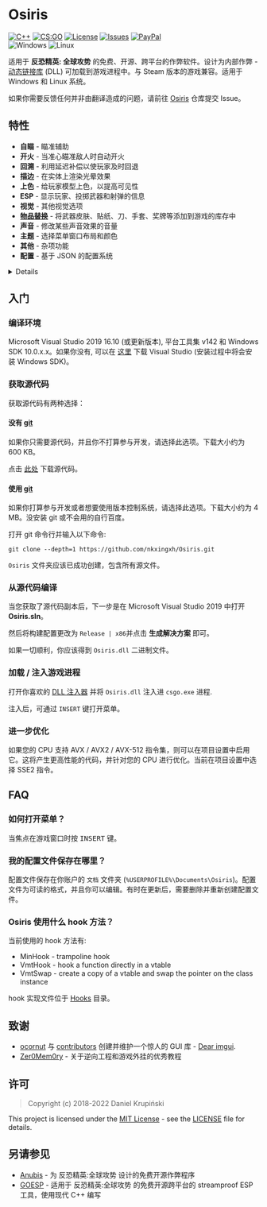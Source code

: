 # Osiris 
[![C++](https://img.shields.io/badge/language-C%2B%2B-%23f34b7d.svg?style=plastic)](https://en.wikipedia.org/wiki/C%2B%2B) 
[![CS:GO](https://img.shields.io/badge/game-CS%3AGO-yellow.svg?style=plastic)](https://store.steampowered.com/app/730/CounterStrike_Global_Offensive/) 
[![License](https://img.shields.io/github/license/danielkrupinski/Osiris.svg?style=plastic)](LICENSE)
[![Issues](https://img.shields.io/github/issues/danielkrupinski/Osiris.svg?style=plastic)](https://github.com/danielkrupinski/Osiris/issues)
[![PayPal](https://img.shields.io/badge/donate-PayPal-104098.svg?style=plastic&logo=PayPal)](https://paypal.me/DanielK19)
<br>![Windows](https://github.com/danielkrupinski/Osiris/workflows/Windows/badge.svg?branch=master&event=push)
![Linux](https://github.com/danielkrupinski/Osiris/workflows/Linux/badge.svg?branch=master&event=push)

适用于 **反恐精英: 全球攻势** 的免费、开源、跨平台的作弊软件。设计为内部作弊 - [动态链接库](https://en.wikipedia.org/wiki/Dynamic-link_library) (DLL) 可加载到游戏进程中。与 Steam 版本的游戏兼容。适用于 Windows 和 Linux 系统。

如果你需要反馈任何并非由翻译造成的问题，请前往 [Osiris](https://github.com/danielkrupinski/Osiris) 仓库提交 Issue。

## 特性
*   **自瞄** - 瞄准辅助
*   **开火** - 当准心瞄准敌人时自动开火
*   **回溯** - 利用延迟补偿以使玩家及时回退
*   **描边** - 在实体上渲染光晕效果
*   **上色** - 给玩家模型上色，以提高可见性
*   **ESP** - 显示玩家、投掷武器和射弹的信息
*   **视觉** - 其他视觉选项
*   [**物品替换**](Source/InventoryChanger/) - 将武器皮肤、贴纸、刀、手套、奖牌等添加到游戏的库存中
*   **声音** - 修改某些声音效果的音量
*   **主题** - 选择菜单窗口布局和颜色
*   **其他** - 杂项功能
*   **配置** - 基于 JSON 的配置系统

<details>

*   **自瞄** - aim assistance
    *   **启用** - 主开关
    *   **On key \[ key \]** - 自瞄仅在选中的键按下时工作
    *   **Aimlock** - brings your aim to the target (affected by Smooth).
    *   **Silent** - aimbot is not visible on your screen (client-sided only)
    *   **Friendly fire** - treat allies as enemies
    *   **Visible only** - aim only on visible players
    *   **Scoped only** - aimbot works only when using scope (applies only to sniper rifles)
    *   **Ignore flash** - ignore flashbang i.e. aim when local player is flashed
    *   **Ignore smoke** - ignore smoke i.e. aim when target is in smoke
    *   **Auto shot** - shoot automatically when target found
    *   **Auto scope** - automatically scopes sniper rifle before shooting
    *   **Bone** - bone which aimbot aims at
    *   **Fov** - field-of-view which aimbot operates \[*0*-*255*\]
    *   **Smooth** - smooth aimbot movement in order to seem more human-like
    *   **Max aim inaccuracy** - maximum weapon inaccuracy allowing aimbot to run, lowering this value will e.g. disable aimbot while jumping or running

*   **开火** - automatically fires when crosshair is on enemy
    *   **启用** - 主开关
    *   **On key \[ key \]** - triggerbot works only when chosen key is being held
    *   **Friendly fire** - treat allies as enemies
    *   **Scoped only** - triggerbot works only when using scope (applies only to sniper rifles)
    *   **Ignore flash** - ignore flashbang i.e. shoot when local player is flashed
    *   **Ignore smoke** - ignore smoke i.e. shoot when target is in smoke
    *   **Hitgroup** - body parts on which triggerbot works
    *   **Shot delay** - delay time in ms (milliseconds)
    *   **Min damage** - minimal damage to fire.

*   **回溯** - abuse lag compensation in order to move players back in time
    *   **启用** - 主开关
    *   **Ignore smoke** - ignore smoke i.e. backtrack when target is in smoke
    *   **Time limit** - limit the backtracking window \[*1*-*200*ms\]

*   **描边** - render glow effect on entities

    *Allies, Enemies, Planting (player planting bomb), Defusing (player defusing bomb), Local player, Weapons (dropped weapons), C4, Planted C4, Chickens, Defuse kits, Projectiles, Hostages, Ragdolls* **/** *All, Visible, Occluded*

    *   **启用** - 主开关
    *   **Health based** - color is based on player's hp
    *   **Color** - glow color in rgba format
    *   **Style** - glow style { `Default`, `Rim3d`, `Edge`, `Edge Pulse` }

*   **上色** - color player models to improve visibility

    *Allies, Enemies, Planting (player planting bomb), Defusing (player defusing bomb), Local player, Weapons (dropped weapons), Hands (view model hands), Backtrack (requires backtrack to be enabled), Sleeves (view model)* **/** *All, Visible, Occluded*
    *   **启用** - 主开关
    *   **Health based** - color is based on player's hp
    *   **Blinking** - change transparency frequently
    *   **Material** - material applied to model { `Normal`, `Flat`, `Animated`, `Platinum`, `Glass`, `Chrome`, `Crystal`, `Silver`, `Gold`, `Plastic`, `Glow` }
    *   **Wireframe** - render triangle mesh instead of solid material
    *   **Cover** - draw chams material on top of the original material instead of overriding it
    *   **Ignore-Z** - draw material through walls

*   **ESP** - show additional information about players and game world
    1.  *Allies, Enemies*
        *   *All, Visible, Occluded*

    2.  *Weapons*

    3.  *Projectiles*
        *   *Flashbang, HE Grenade, Breach Charge, Bump Mine, Decoy Grenade, Molotov, TA Grenade, Smoke Grenade, Snowball*

    4.  *Danger Zone*
        *   *Sentries, Drones, Cash, Cash Dufflebag, Pistol Case, Light Case, Heavy Case, Explosive Case, Tools Case, Full Armor, Armor, Helmet, Parachute, Briefcase, Tablet Upgrade, ExoJump, Ammobox, Radar Jammer*

    *   **启用** - 主开关
    *   **Font** - esp text font
    *   **Snaplines** - draw snapline to player
    *   **Eye traces** - draw player eye traces (shows where player looks)
    *   **Box** - draw 2D box over player model
    *   **Name** - draw player name
    *   **Health** - draw player health
    *   **Health bar** - draw rectangle indicating player health
    *   **Armor** - draw player armor
    *   **Armor bar** - draw rectangle indicating player armor
    *   **Money** - draw player money
    *   **Head dot** - draw dot on player's head
    *   **Active Weapon** - draw player equipped weapon

*   **视觉** - miscellaneous visual options
    *   **Disable post-processing** - disable post-processing effects in order to increase FPS
    *   **Inverse ragdoll gravity** - inverse gravitational acceleration on falling player ragdoll corpse (during death sequence)
    *   **No fog** - remove fog from map for better visibility
    *   **No 3d sky** - remove 3d skybox from map - increases FPS
    *   **No visual recoil** - remove visual recoil punch effect
    *   **No hands** - remove arms / hands model from first-person view
    *   **No sleeves** - remove sleeves model from first-person view
    *   **No weapons** - remove weapons model from first-person view
    *   **No smoke** - remove smoke grenade effect
    *   **No blur** - remove blur
    *   **No scope overlay** - remove black overlay while scoping
    *   **No grass** - remove grass from map in Danger Zone mode (`dz_blacksite` and `dz_sirocco` maps)
    *   **No shadows** - disable dynamic shadows
    *   **Wireframe smoke** - render smoke skeleton instead of particle effect
    *   **Zoom \[ key \]** - enable zoom on unzoomable weapons
    *   **Thirdperson** - thirdperson view
    *   **Thirdperson distance** - camera distance in thirdperson view
    *   **View model FOV** - change view model FOV \[*-60*-*0*-*60*\] (0 - actual view model, negative values - decreased view model, positive values - increased view model)
    *   **FOV** - change view FOV \[*-60*-*0*-*60*\] (0 - actual view fov, negative values - decreased, positive values - increased)
    *   **Far Z** - far clipping range, useful after disabling fog on large maps (e.g `dz_sirocco`) to render distant buildings
    *   **Flash reduction** - reduces flashbang grenade effect \[*0*-*100*%\] (0 - full flash, 100 - no flash)
    *   **Brightness** - control game brightness \[*0.0*-*1.0*\]
    *   **Skybox** - change sky(box)
    *   **World color** - set world material ambient light color
    *   **Deagle spinner** - play "spinning" inspect animation when holding Deagle
    *   **Screen effect** - screenspace effect - *Drone cam, Drone cam with noise, Underwater, Healthboost, Dangerzone*
    *   **Hit effect** - show screen effect on enemy hit
    *   **Hit marker** - show a cross detail on enemy hit

*   **物品替换** - add weapon skins, stickers, knives, gloves, medals and more to your in-game inventory

*   **声音** - modify volume of certain sound effects
    *   **Chicken volume** - volume of chicken sounds

    *Local player, Allies, Enemies*
    *   **Master volume** - overall volume of sounds emitted by player
    *   **Headshot volume** - volume of headshot sound (when player gets headshoted)
    *   **Weapon volume** - volume of player weapon shots
    *   **Footstep volume** - volume of player footsteps

*   **其他** - miscellaneous features
    *   **Menu key \[ key \]** - menu toggle key

    *   **Menu style** - menu style toggle (*Classic* **/** *One window*)

    *   **Menu colors** - menu color theme (*Dark **/** Light **/** Classic*)

    *   **Anti AFK kick** - avoid auto-kick by server for inactivity

    *   **Auto strafe** - automatically strafe in air following mouse movement

    *   **Bunny hop** - automatically simulate space bar press / release while jump button is being held; increases movement speed

    *   **Clan tag** - set custom clan tag

    *   **Animated clan tag** - animate clan tag

    *   **Fast duck** - remove crouch delay

    *   **Sniper crosshair** - draw crosshair while holding sniper rifle

    *   **Recoil crosshair** - crosshair follows recoil pattern

    *   **Auto pistol** - fire pistols like automatic rifles

    *   **Auto reload** - automatically reload if weapon has empty clip

    *   **Auto accept** - automatically accept competitive match

    *   **Radar hack** - show enemies positions on radar

    *   **Reveal ranks** - show player ranks in scoreboard in competitive modes

    *   **Reveal money** - show enemies' money in scoreboard

    *   **Spectator list** - show nicknames of players spectating you

    *   **Watermark** - show cheat name in the upper-left screen corner and fps & ping in the upper-right corner

    *   **Offscreen Enemies** - draw circles on the screen indicating that there are enemies behind us

    *   **Fix animation LOD** - fix aimbot inaccuracy for players behind local player

    *   **Fix bone matrix** - correct client bone matrix to be closer to server one

    *   **Disable model occlusion** - draw player models even if they are behind thick walls

    *   **Kill message** - print message to chat after killing an enemy

    *   **Name stealer** - mimic other players names

    *   **Custom clantag** - set a custom clantag

    *   **Fast plant** - plants bomb on bombsite border, when holding <kbd>LMB</kbd> or <kbd>E</kbd> key

    *   **Fast Stop** - stops the player faster than normal

    *   **Quick reload** - perform quick weapon switch during reload for faster reload

    *   **Prepare revolver \[ key \]** - keep revolver cocked, optionally on key

    *   **Fix tablet signal** - allow use tablet on underground (dangerzone)

    *   **Hit Sound** - sound emitted when hurting enemy

    *   **Chocked packets** - length of sequence of chocked ticks

    *   **Max angle delta** - maximum viewangles change per tick

    *   **Aspect Ratio** - allows you to change the aspect ratio

    *   **Purchase List** - show the purchased equipment by enemies.

    *   **Reportbot** - automatically report players on server for cheating or other abusive actions
        *   **启用** - 主开关
        *   **Target** - report target *Enemies/Allies/All*
        *   **Delay** - delay between reports, in seconds
        *   **Aimbot** - report for aim assistance
        *   **Wallhack** - report for visual assistance
        *   **Other** - report for other assistance
        *   **Griefing** - report for griefing
        *   **Abusive Communications** - report for abusive communications

    *   **Unhook** - unload cheat

*   **Config** - JSON-based configuration system
    *   **Create config** - create new configuration file
    *   **Reset config** - restore default configuration settings (does not touch saved configuration)
    *   **Load selected** - load selected configuration file
    *   **Save selected** - save selected configuration file
    *   **Delete selected** - delete selected configuration file
    *   **Reload configs** - reload configs list
</details>

## 入门

### 编译环境
Microsoft Visual Studio 2019 16.10 (或更新版本), 平台工具集 v142 和 Windows SDK 10.0.x.x。如果你没有, 可以在 [这里](https://visualstudio.microsoft.com/) 下载 Visual Studio (安装过程中将会安装 Windows SDK)。

### 获取源代码

获取源代码有两种选择：

#### 没有 [git](https://git-scm.com)

如果你只需要源代码，并且你不打算参与开发，请选择此选项。下载大小约为 600 KB。

点击 [此处](https://github.com/nkxingxh/Osiris/archive/master.zip) 下载源代码。

#### 使用 [git](https://git-scm.com)

如果你打算参与开发或者想要使用版本控制系统，请选择此选项。下载大小约为 4 MB。没安装 git 或不会用的自行百度。

打开 git 命令行并输入以下命令: 

    git clone --depth=1 https://github.com/nkxingxh/Osiris.git

`Osiris` 文件夹应该已成功创建，包含所有源文件。

### 从源代码编译

当您获取了源代码副本后，下一步是在 Microsoft Visual Studio 2019 中打开 **Osiris.sln**。

然后将构建配置更改为 `Release | x86`并点击 **生成解决方案** 即可。

如果一切顺利，你应该得到 `Osiris.dll` 二进制文件。

### 加载 / 注入游戏进程

打开你喜欢的 [DLL 注入器](https://en.wikipedia.org/wiki/DLL_injection) 并将 `Osiris.dll` 注入进 `csgo.exe` 进程.

注入后，可通过 `INSERT` 键打开菜单。

### 进一步优化
如果您的 CPU 支持 AVX / AVX2 / AVX-512 指令集，则可以在项目设置中启用它。这将产生更高性能的代码，并针对您的 CPU 进行优化。当前在项目设置中选择 SSE2 指令。

## FAQ

### 如何打开菜单？
当焦点在游戏窗口时按 <kbd>INSERT</kbd> 键。

### 我的配置文件保存在哪里？
配置文件保存在你账户的 `文档` 文件夹 (`%USERPROFILE%\Documents\Osiris`)。配置文件为可读的格式，并且你可以编辑。有时在更新后，需要删除并重新创建配置文件。

### Osiris 使用什么 hook 方法？
当前使用的 hook 方法有:
*   MinHook - trampoline hook
*   VmtHook - hook a function directly in a vtable
*   VmtSwap - create a copy of a vtable and swap the pointer on the class instance

hook 实现文件位于 [Hooks](Source/Hooks) 目录。

## 致谢

*   [ocornut](https://github.com/ocornut) 与 [contributors](https://github.com/ocornut/imgui/graphs/contributors) 创建并维护一个惊人的 GUI 库 - [Dear imgui](https://github.com/ocornut/imgui).
*   [Zer0Mem0ry](https://github.com/Zer0Mem0ry) - 关于逆向工程和游戏外挂的优秀教程

## 许可

> Copyright (c) 2018-2022 Daniel Krupiński

This project is licensed under the [MIT License](https://opensource.org/licenses/mit-license.php) - see the [LICENSE](https://github.com/danielkrupinski/Osiris/blob/master/LICENSE) file for details.

## 另请参见
*   [Anubis](https://github.com/danielkrupinski/Anubis) - 为 反恐精英:全球攻势 设计的免费开源作弊程序
*   [GOESP](https://github.com/danielkrupinski/GOESP) - 适用于 反恐精英:全球攻势 的免费开源跨平台的 streamproof ESP 工具，使用现代 C++ 编写
